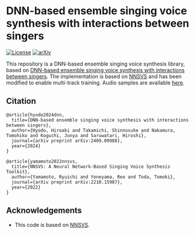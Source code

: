 # DNN-based ensemble singing voice synthesis with interactions between singers

[![License](http://img.shields.io/badge/license-MIT-brightgreen.svg?style=flat)](LICENSE)
[![arXiv](https://img.shields.io/badge/arXiv-2409.09988-b31b1b.svg)](https://arxiv.org/abs/2409.09988)

This repository is a DNN-based ensemble singing voice synthesis library, based on [DNN-based ensemble singing voice synthesis with interactions between singers]([text](https://arxiv.org/abs/2409.09988)). The implementation is based on [NNSVS]([text](https://github.com/nnsvs/nnsvs)) and has been modified to enable multi-track training.
Audio samples are available [here](https://sarulab.sakura.ne.jp/hyodo/EnsembleSVS_Demo/index.html).

## Citation

```
@article{hyodo2024dnn,
  title={DNN-based ensemble singing voice synthesis with interactions between singers},
  author={Hyodo, Hiroaki and Takamichi, Shinnosuke and Nakamura, Tomohiko and Koguchi, Junya and Saruwatari, Hiroshi},
  journal={arXiv preprint arXiv:2409.09988},
  year={2024}
}

@article{yamamoto2022nnsvs,
  title={NNSVS: A Neural Network-Based Singing Voice Synthesis Toolkit},
  author={Yamamoto, Ryuichi and Yoneyama, Reo and Toda, Tomoki},
  journal={arXiv preprint arXiv:2210.15987},
  year={2022}
}
```

## Acknowledgements
- This code is based on [NNSVS](https://github.com/nnsvs/nnsvs).

